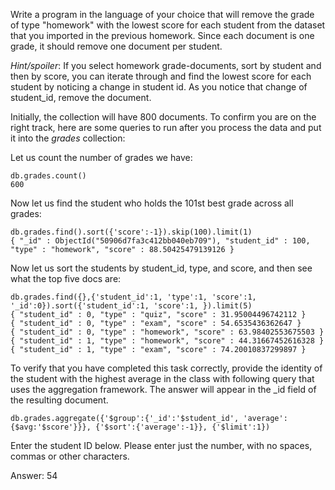 Write a program in the language of your choice that will remove the grade of type "homework" with the lowest score for each student from the dataset that you imported in the previous homework. Since each document is one grade, it should remove one document per student.

*Hint/spoiler*: If you select homework grade-documents, sort by student and then by score, you can iterate through and find the lowest score for each student by noticing a change in student id. As you notice that change of student_id, remove the document.

Initially, the collection will have 800 documents. To confirm you are on the right track, here are some queries to run after you process the data and put it into the *grades* collection:

Let us count the number of grades we have:
```
db.grades.count() 
600
```

Now let us find the student who holds the 101st best grade across all grades:
```
db.grades.find().sort({'score':-1}).skip(100).limit(1)
{ "_id" : ObjectId("50906d7fa3c412bb040eb709"), "student_id" : 100, "type" : "homework", "score" : 88.50425479139126 }
```

Now let us sort the students by student_id, type, and score, and then see what the top five docs are:
```
db.grades.find({},{'student_id':1, 'type':1, 'score':1, '_id':0}).sort({'student_id':1, 'score':1, }).limit(5)
{ "student_id" : 0, "type" : "quiz", "score" : 31.95004496742112 }
{ "student_id" : 0, "type" : "exam", "score" : 54.6535436362647 }
{ "student_id" : 0, "type" : "homework", "score" : 63.98402553675503 }
{ "student_id" : 1, "type" : "homework", "score" : 44.31667452616328 }
{ "student_id" : 1, "type" : "exam", "score" : 74.20010837299897 }
```

To verify that you have completed this task correctly, provide the identity of the student with the highest average in the class with following query that uses the aggregation framework. The answer will appear in the _id field of the resulting document.

```
db.grades.aggregate({'$group':{'_id':'$student_id', 'average':{$avg:'$score'}}}, {'$sort':{'average':-1}}, {'$limit':1})
```

Enter the student ID below. Please enter just the number, with no spaces, commas or other characters.

Answer: 54